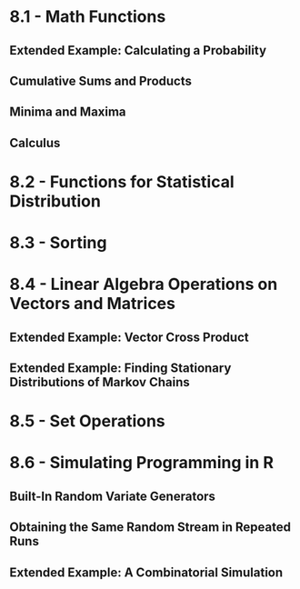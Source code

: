 # 8.1 - Math Functions

## Extended Example: Calculating a Probability
## Cumulative Sums and Products
## Minima and Maxima
## Calculus

# 8.2 - Functions for Statistical Distribution

# 8.3 - Sorting
# 8.4 - Linear Algebra Operations on Vectors and Matrices

## Extended Example: Vector Cross Product
## Extended Example: Finding Stationary Distributions of Markov Chains
# 8.5 - Set Operations
# 8.6 - Simulating Programming in R

## Built-In Random Variate Generators
## Obtaining the Same Random Stream in Repeated Runs
## Extended Example: A Combinatorial Simulation

